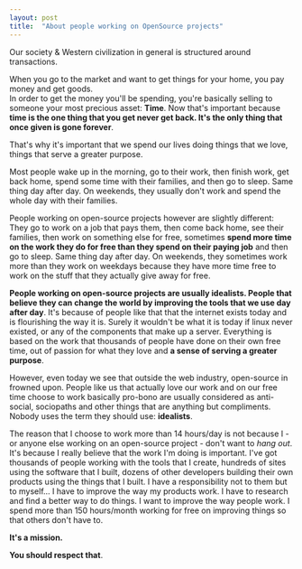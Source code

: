 ```yaml
---
layout: post
title:  "About people working on OpenSource projects"
---
```


Our society & Western civilization in general is structured around transactions.

When you go to the market and want to get things for your home, you pay money and get goods.  
In order to get the money you'll be spending, you're basically selling to someone your most precious asset: **Time**. Now that's important because **time is the one thing that you get never get back. It's the only thing that once given is gone forever**.

That's why it's important that we spend our lives doing things that we love, things that serve a greater purpose.

Most people wake up in the morning, go to their work, then finish work, get back home, spend some time with their families, and then go to sleep. Same thing day after day. On weekends, they usually don't work and spend the whole day with their families.

People working on open-source projects however are slightly different: They go to work on a job that pays them, then come back home, see their families, then work on something else for free, sometimes **spend more time on the work they do for free than they spend on their paying job** and then go to sleep. Same thing day after day. On weekends, they sometimes work more than they work on weekdays because they have more time free to work on the stuff that they actually give away for free.

**People working on open-source projects are usually idealists. People that believe they can change the world by improving the tools that we use day after day**. It's because of people like that that the internet exists today and is flourishing the way it is. Surely it wouldn't be what it is today if linux never existed, or any of the components that make up a server. Everything is based on the work that thousands of people have done on their own free time, out of passion for what they love and **a sense of serving a greater purpose**.

However, even today we see that outside the web industry, open-source in frowned upon. People like us that actually love our work and on our free time choose to work basically pro-bono are usually considered as anti-social, sociopaths and other things that are anything but compliments. Nobody uses the term they should use: **idealists**.

The reason that I choose to work more than 14 hours/day is not because I - or anyone else working on an open-source project - don't want to _hang out_. It's because I really believe that the work I'm doing is important. I've got thousands of people working with the tools that I create, hundreds of sites using the software that I built, dozens of other developers building their own products using the things that I built. I have a responsibility not to them but to myself... I have to improve the way my products work. I have to research and find a better way to do things. I want to improve the way people work. I spend more than 150 hours/month working for free on improving things so that others don't have to.

**It's a mission.**

**You should respect that**.
